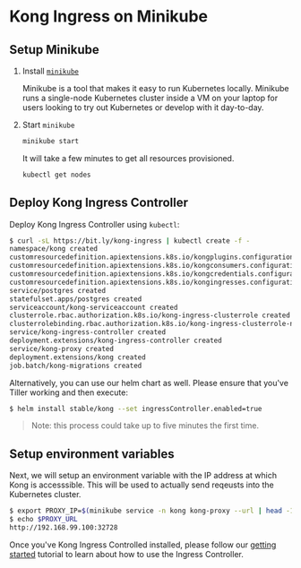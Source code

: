 # Kong Ingress on Minikube

## Setup Minikube

1. Install [`minikube`](https://github.com/kubernetes/minikube)  
  
    Minikube is a tool that makes it easy to run Kubernetes locally.
    Minikube runs a single-node Kubernetes cluster inside a VM on your laptop
    for users looking to try out Kubernetes or develop with it day-to-day.

1. Start `minikube`

    ```bash
    minikube start
    ```

    It will take a few minutes to get all resources provisioned.

    ```bash
    kubectl get nodes
    ```

## Deploy Kong Ingress Controller

Deploy Kong Ingress Controller using `kubectl`:

```bash
$ curl -sL https://bit.ly/kong-ingress | kubectl create -f -
namespace/kong created
customresourcedefinition.apiextensions.k8s.io/kongplugins.configuration.konghq.com created
customresourcedefinition.apiextensions.k8s.io/kongconsumers.configuration.konghq.com created
customresourcedefinition.apiextensions.k8s.io/kongcredentials.configuration.konghq.com created
customresourcedefinition.apiextensions.k8s.io/kongingresses.configuration.konghq.com created
service/postgres created
statefulset.apps/postgres created
serviceaccount/kong-serviceaccount created
clusterrole.rbac.authorization.k8s.io/kong-ingress-clusterrole created
clusterrolebinding.rbac.authorization.k8s.io/kong-ingress-clusterrole-nisa-binding created
service/kong-ingress-controller created
deployment.extensions/kong-ingress-controller created
service/kong-proxy created
deployment.extensions/kong created
job.batch/kong-migrations created
```

Alternatively, you can use our helm chart as well.
Please ensure that you've Tiller working and then execute:

```bash
$ helm install stable/kong --set ingressController.enabled=true
```

> Note: this process could take up to five minutes the first time.

## Setup environment variables

Next, we will setup an environment variable with the IP address at which
Kong is accesssible. This will be used to actually send reqeusts into the
Kubernetes cluster.

```bash
$ export PROXY_IP=$(minikube service -n kong kong-proxy --url | head -1)
$ echo $PROXY_URL
http://192.168.99.100:32728
```

Once you've Kong Ingress Controlled installed, please follow our
[getting started](../tutorials/getting-started.md) tutorial to learn
about how to use the Ingress Controller.
